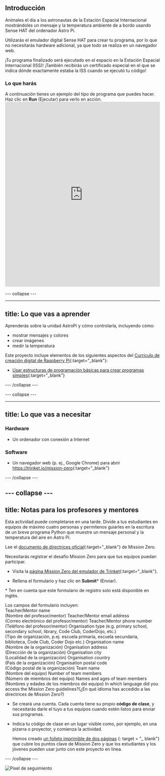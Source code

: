 ## Introducción

Anímales el día a los astronautas de la Estación Espacial Internacional mostrándoles un mensaje y la temperatura ambiente de a bordo usando Sense HAT del ordenador Astro Pi.

Utilizarás el emulador digital Sense HAT para crear tu programa, por lo que no necesitarás hardware adicional, ya que todo se realiza en un navegador web.

¡Tu programa finalizado será ejecutado en el espacio en la Estación Espacial Internacional (ISS)! ¡También recibirás un certificado especial en el que se indica dónde exactamente estaba la ISS cuando se ejecutó tu código!

### Lo que harás

A continuación tienes un ejemplo del tipo de programa que puedes hacer. Haz clic en **Run** (Ejecutar) para verlo en acción. <iframe src="https://trinket.io/embed/python/069f6138f7?outputOnly=true&start=result" width="100%" height="600" frameborder="0" marginwidth="0" marginheight="0" allowfullscreen mark="crwd-mark"></iframe> 

\--- collapse \---

* * *

## title: Lo que vas a aprender

Aprenderás sobre la unidad AstroPi y cómo controlarla, incluyendo cómo:

+ mostrar mensajes y colores
+ crear imágenes
+ medir la temperatura

Este proyecto incluye elementos de los siguientes aspectos del [Currículo de creación digital de Raspberry Pi](http://rpf.io/curriculum){:target="_blank"}:

+ [Usar estructuras de programación básicas para crear programas simples](https://curriculum.raspberrypi.org/programming/creator/){:target="_blank"}

\--- /collapse \---

\--- collapse \---

* * *

## title: Lo que vas a necesitar

### Hardware

+ Un ordenador con conexión a Internet

### Software

+ Un navegador web (p. ej., Google Chrome) para abrir <https://trinket.io/mission-zero>{:target="_blank"}

\--- /collapse \---

## \--- collapse \---

## title: Notas para los profesores y mentores

Esta actividad puede completarse en una tarde. Divide a tus estudiantes en equipos de máximo cuatro personas y permítenos guiarles en la escritura de un breve programa Python que muestre un mensaje personal y la temperatura del aire en Astro Pi.

Lee el [documento de directrices oficial](https://astro-pi.org/wp-content/uploads/2018/09/Astro_Pi_Mission_Zero_Guidelines_2018_19_V12_pages.pdf){:target="_blank"} de Mission Zero.

Necesitarás registrar el desafío Mission Zero para que tus equipos puedan participar.

+ Visita la [página Mission Zero del emulador de Trinket](https://trinket.io/mission-zero/register){:target="_blank"}.

+ Rellena el formulario y haz clic en **Submit**\* (Enviar).

\* Ten en cuenta que este formulario de registro solo está disponible en inglés.

Los campos del formulario incluyen:  
Teacher/Mentor name  
(Nombre del profesor/mentor) Teacher/Mentor email address  
(Correo electrónico del profesor/mentor) Teacher/Mentor phone number  
(Teléfono del profesor/mentor) Organisation type (e.g. primary school, secondary school, library, Code Club, CoderDojo, etc.)  
(Tipo de organización, p.ej. escuela primaria, escuela secundaria, biblioteca, Code Club, Coder Dojo etc.) Organisation name  
(Nombre de la organización) Organisation address  
(Dirección de la organización) Organisation city  
(Localidad de la organización) Organisation country  
(País de la organización) Organisation postal code  
(Código postal de la organización) Team name  
(Nombre del equipo) Number of team members  
(Número de miembros del equipo) Names and ages of team members  
(Nombres y edades de los miembros del equipo) In which language did you access the Mission Zero guidelines?(¿En qué idioma has accedido a las directrices de Mission Zero?)

+ Se creará una cuenta. Cada cuenta tiene su propio **código de clase**, y necesitarás darle el tuyo a tus equipos cuando estén listos para enviar sus programas.

+ Indica tu código de clase en un lugar visible como, por ejemplo, en una pizarra o proyector, y comienza la actividad.
    
    Hemos creado [un folleto imprimible de dos páginas](https://astro-pi.org/astro_pi_mission_zero_project_print_out_v10_print/) {: target = "_ blank"} que cubre los puntos clave de Mission Zero y que los estudiantes y los jóvenes pueden usar junto con este proyecto en línea.

\--- /collapse \---

![Píxel de seguimiento](https://code.org/api/hour/begin_raspberrypi_astropi.png)